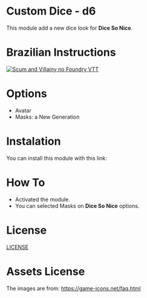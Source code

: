 # Custom Dice - d6
This module add a new dice look for **Dice So Nice**.

# Brazilian Instructions
[![Scum and Villainy no Foundry VTT](https://img.youtube.com/vi/FCbRKrjYTOM/0.jpg)](https://www.youtube.com/watch?v=FCbRKrjYTOM)

# Options
- Avatar
- Masks: a New Generation

# Instalation
You can install this module with this link: 

# How To
- Activated the module. 
- You can selected Masks on **Dice So Nice** options.

# License
[LICENSE](https://github.com/brunocalado/custom-dice-d6/blob/main/LICENSE)

# Assets License
The images are from: https://game-icons.net/faq.html
